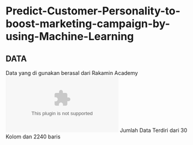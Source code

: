 # Predict-Customer-Personality-to-boost-marketing-campaign-by-using-Machine-Learning

## DATA 
Data yang di gunakan berasal dari Rakamin Academy ![View Data](https://github.com/Ujeeg/Predict-Customer-Personality-to-boost-marketing-campaign-by-using-Machine-Learning/blob/f79daa30fc1a192eaadfc315f6196016587edf5a/marketing_campaign_data.csv)
Jumlah Data Terdiri dari 30 Kolom dan 2240 baris
